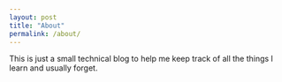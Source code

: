 ```yaml
---
layout: post
title: "About"
permalink: /about/
---
```


This is just a small technical blog to help me keep track of all the things I learn and usually forget.
